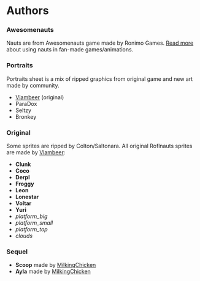 # Authors
### Awesomenauts
Nauts are from Awesomenauts game made by Ronimo Games. [Read more](https://www.awesomenauts.com/forum/viewtopic.php?f=12&t=22402) about using nauts in fan-made games/animations.

### Portraits
Portraits sheet is a mix of ripped graphics from original game and new art made by community.
- [Vlambeer](http://www.vlambeer.com/) (original)
- ParaDox
- Seltzy
- Bronkey

### Original
Some sprites are ripped by Colton/Saltonara.
All original Roflnauts sprites are made by [Vlambeer](http://www.vlambeer.com/):
- **Clunk**
- **Coco**
- **Derpl**
- **Froggy**
- **Leon**
- **Lonestar**
- **Voltar**
- **Yuri**
- *platform_big*
- *platform_small*
- *platform_top*
- *clouds*

### Sequel
- **Scoop** made by [MilkingChicken](https://www.awesomenauts.com/forum/memberlist.php?mode=viewprofile&u=26114)
- **Ayla** made by [MilkingChicken](https://www.awesomenauts.com/forum/memberlist.php?mode=viewprofile&u=26114)